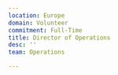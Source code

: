 ```yaml
---
location: Europe
domain: Volunteer
commitment: Full-Time
title: Director of Operations
desc: ''
team: Operations

---
```

